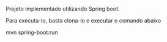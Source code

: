 Projeto implementado utilizando Spring boot.

Para executa-lo, basta clona-lo e executar o comando abaixo

mvn spring-boot:run
